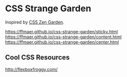 # CSS Strange Garden
Inspired by [CSS Zen Garden](http://www.csszengarden.com/).

https://ffmaer.github.io/css-strange-garden/sticky.html
https://ffmaer.github.io/css-strange-garden/content.html
https://ffmaer.github.io/css-strange-garden/center.html


## Cool CSS Resources
http://flexboxfroggy.com/

